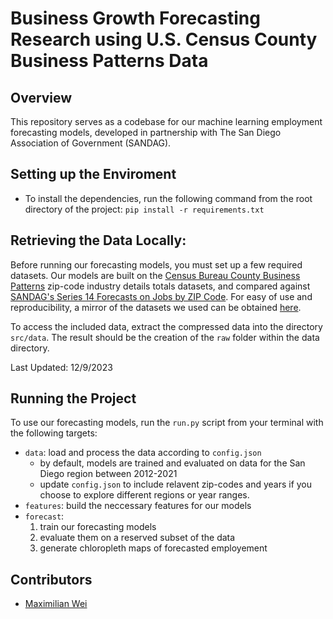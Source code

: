 # Business Growth Forecasting Research using U.S. Census County Business Patterns Data

## Overview

This repository serves as a codebase for our machine learning employment forecasting models, developed in partnership with The San Diego Association of Government (SANDAG).


## Setting up the Enviroment

* To install the dependencies, run the following command from the root directory of the project: `pip install -r requirements.txt`


## Retrieving the Data Locally:

Before running our forecasting models, you must set up a few required datasets. Our models are built on the [Census Bureau County Business Patterns](https://www.census.gov/programs-surveys/cbp/data/datasets.All.List_1222676053.html) zip-code industry details totals datasets, and compared against [SANDAG's Series 14 Forecasts on Jobs by ZIP Code](https://opendata.sandag.org/Forecast/Series-14-Forecasts-Jobs-by-ZIP-Code/gzcd-xn9p/about_data). For easy of use and reproducibility, a mirror of the datasets we used can be obtained [here](https://drive.google.com/file/d/1VYtJXJOHdor53l4ga_9xIvyeyWZfdBci/view?usp=sharing).

To access the included data, extract the compressed data into the directory `src/data`. The result should be the creation of the `raw` folder within the data directory.

Last Updated: 12/9/2023

  
## Running the Project

To use our forecasting models, run the `run.py` script from your terminal with the following targets:
- `data`: load and process the data according to `config.json`
  - by default, models are trained and evaluated on data for the San Diego region between 2012-2021
  - update `config.json` to include relavent zip-codes and years if you choose to explore different regions or year ranges.
- `features`: build the neccessary features for our models
- `forecast`:
  1. train our forecasting models
  2. evaluate them on a reserved subset of the data
  3. generate chloropleth maps of forecasted employement

  
## Contributors

- [Maximilian Wei](https://www.linkedin.com/in/maxhtwei/)